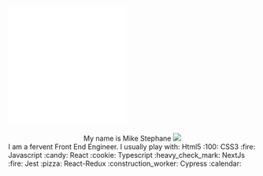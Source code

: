 
  ![introduction](./image.svg) 
  <center>My name is Mike Stephane <span><img src="https://raw.githubusercontent.com/MartinHeinz/MartinHeinz/master/wave.gif" width="16px"></span></center> I am a fervent Front End Engineer.
I usually play with:
 Html5 :100:
 CSS3  :fire:
 Javascript :candy:
React :cookie:
Typescript :heavy_check_mark:
NextJs :fire:
Jest :pizza:
React-Redux :construction_worker:
Cypress :calendar:
 








